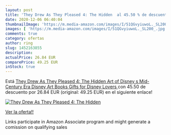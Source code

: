```yaml
---
layout: post
title: 'They Drew As They Pleased 4: The Hidden  al 45.50 % de descuento'
date: 2020-12-06 06:40:04
thumbnailImage: 'https://m.media-amazon.com/images/I/51QGvyiuwoL._SL200_.jpg'
images: [ 'https://m.media-amazon.com/images/I/51QGvyiuwoL._SL200_.jpg' ]
comments: true
category: ofertas
author: ring
slug: 1452163855
description:
actualPrice: 26.84 EUR
comparePrice: 49.25 EUR
inStock: true
---
```


Está [They Drew As They Pleased 4: The Hidden Art of Disney s Mid-Century Era  Disney Art Books  Gifts for Disney Lovers ](https://www.amazon.es/dp/1452163855/?tag=tolees-21) con 45.50 de descuento por 26.84 EUR (original: 49.25 EUR) en el siguiente enlace!

[![They Drew As They Pleased 4: The Hidden ](https://m.media-amazon.com/images/I/51QGvyiuwoL._SL200_.jpg)](https://www.amazon.es/dp/1452163855/?tag=tolees-21)

[Ver la oferta!!](https://www.amazon.es/dp/1452163855/?tag=tolees-21)

Links participate in Amazon Associate program and might generate a comission on qualifying sales


